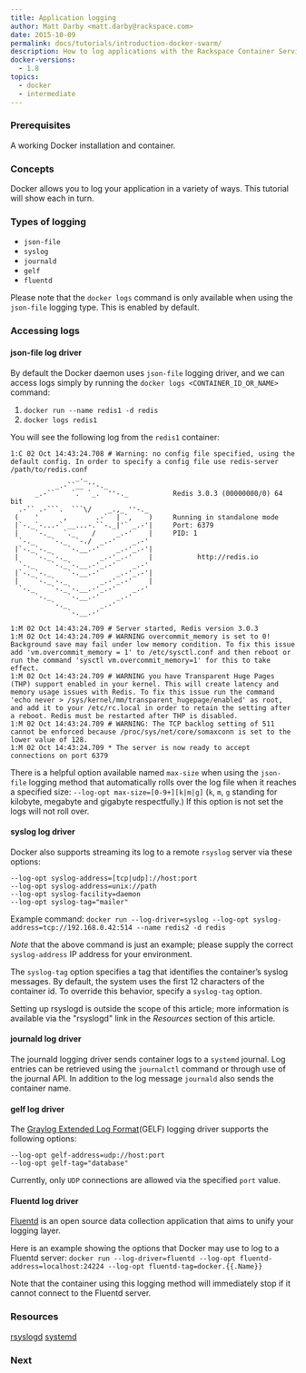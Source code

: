 ```yaml
---
title: Application logging
author: Matt Darby <matt.darby@rackspace.com>
date: 2015-10-09
permalink: docs/tutorials/introduction-docker-swarm/
description: How to log applications with the Rackspace Container Service
docker-versions:
  - 1.8
topics:
  - docker
  - intermediate
---
```


### Prerequisites

A working Docker installation and container.

### Concepts

Docker allows you to log your application in a variety of ways. This tutorial will show each in turn.

### Types of logging

* `json-file`
* `syslog`
* `journald`
* `gelf`
* `fluentd`

Please note that the `docker logs` command is only available when using the `json-file` logging type.
This is enabled by default.

### Accessing logs

#### json-file log driver
By default the Docker daemon uses `json-file` logging driver, and we can access logs simply by running the `docker logs <CONTAINER_ID_OR_NAME>` command:

1. `docker run --name redis1 -d redis`
1. `docker logs redis1`

You will see the following log from the `redis1` container:

```
1:C 02 Oct 14:43:24.708 # Warning: no config file specified, using the default config. In order to specify a config file use redis-server /path/to/redis.conf
                _._
           _.-``__ ''-._
      _.-``    `.  `_.  ''-._           Redis 3.0.3 (00000000/0) 64 bit
  .-`` .-```.  ```\/    _.,_ ''-._
 (    '      ,       .-`  | `,    )     Running in standalone mode
 |`-._`-...-` __...-.``-._|'` _.-'|     Port: 6379
 |    `-._   `._    /     _.-'    |     PID: 1
  `-._    `-._  `-./  _.-'    _.-'
 |`-._`-._    `-.__.-'    _.-'_.-'|
 |    `-._`-._        _.-'_.-'    |           http://redis.io
  `-._    `-._`-.__.-'_.-'    _.-'
 |`-._`-._    `-.__.-'    _.-'_.-'|
 |    `-._`-._        _.-'_.-'    |
  `-._    `-._`-.__.-'_.-'    _.-'
      `-._    `-.__.-'    _.-'
          `-._        _.-'
              `-.__.-'

1:M 02 Oct 14:43:24.709 # Server started, Redis version 3.0.3
1:M 02 Oct 14:43:24.709 # WARNING overcommit_memory is set to 0! Background save may fail under low memory condition. To fix this issue add 'vm.overcommit_memory = 1' to /etc/sysctl.conf and then reboot or run the command 'sysctl vm.overcommit_memory=1' for this to take effect.
1:M 02 Oct 14:43:24.709 # WARNING you have Transparent Huge Pages (THP) support enabled in your kernel. This will create latency and memory usage issues with Redis. To fix this issue run the command 'echo never > /sys/kernel/mm/transparent_hugepage/enabled' as root, and add it to your /etc/rc.local in order to retain the setting after a reboot. Redis must be restarted after THP is disabled.
1:M 02 Oct 14:43:24.709 # WARNING: The TCP backlog setting of 511 cannot be enforced because /proc/sys/net/core/somaxconn is set to the lower value of 128.
1:M 02 Oct 14:43:24.709 * The server is now ready to accept connections on port 6379
```

There is a helpful option available named `max-size` when using the `json-file` logging method that automatically rolls over the log file when it reaches a specified size:
`--log-opt max-size=[0-9+][k|m|g]` (`k`, `m`, `g` standing for kilobyte, megabyte and gigabyte respectfully.) If this option is not set the logs will not roll over.

#### syslog log driver

Docker also supports streaming its log to a remote `rsyslog` server via these options:

```
--log-opt syslog-address=[tcp|udp]://host:port
--log-opt syslog-address=unix://path
--log-opt syslog-facility=daemon
--log-opt syslog-tag="mailer"
```

Example command:
`docker run --log-driver=syslog --log-opt syslog-address=tcp://192.168.0.42:514 --name redis2 -d redis`

*Note* that the above command is just an example; please supply the correct `syslog-address` IP address for your environment.

The `syslog-tag` option specifies a tag that identifies the container’s syslog messages.
By default, the system uses the first 12 characters of the container id. To override this behavior, specify a `syslog-tag` option.

Setting up rsyslogd is outside the scope of this article; more information is available via the "rsyslogd" link in the *Resources* section of this article.

#### journald log driver

The journald logging driver sends container logs to a `systemd` journal. Log entries can be retrieved using the `journalctl` command or through use of the journal API.
In addition to the log message `journald` also sends the container name.

#### gelf log driver

The [Graylog Extended Log Format](https://www.graylog.org/resources/gelf/)(GELF) logging driver supports the following options:

```
--log-opt gelf-address=udp://host:port
--log-opt gelf-tag="database"
```

Currently, only `UDP` connections are allowed via the specified `port` value.


#### Fluentd log driver

[Fluentd](https://www.graylog.org/resources/gelf/) is an open source data collection application that aims to unify your logging layer.

Here is an example showing the options that Docker may use to log to a Fluentd server:
`docker run --log-driver=fluentd --log-opt fluentd-address=localhost:24224 --log-opt fluentd-tag=docker.{{.Name}}`

Note that the container using this logging method will immediately stop if it cannot connect to the Fluentd server.

### Resources

[rsyslogd](https://vexxhost.com/resources/tutorials/how-to-setup-remote-system-logging-with-rsyslog-on-ubuntu-14-04-lts/)
[systemd](http://www.freedesktop.org/software/systemd/man/systemd-journald.service.html)

### Next
